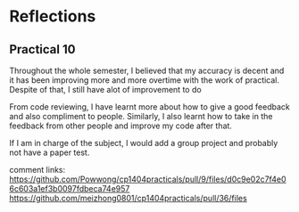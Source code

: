 # Reflections
## Practical 10
Throughout the whole semester, I believed that my accuracy is decent and it has been improving more and more overtime with the work of practical. Despite of that, I still have alot of improvement to do

From code reviewing, I have learnt more about how to give a good feedback and also compliment to people. Similarly, I also learnt how to take in the feedback from other people and improve my code after that.

If I am in charge of the subject, I would add a group project and probably not have a paper test.

comment links:  https://github.com/Powwong/cp1404practicals/pull/9/files/d0c9e02c7f4e06c603a1ef3b0097fdbeca74e957
https://github.com/meizhong0801/cp1404practicals/pull/36/files